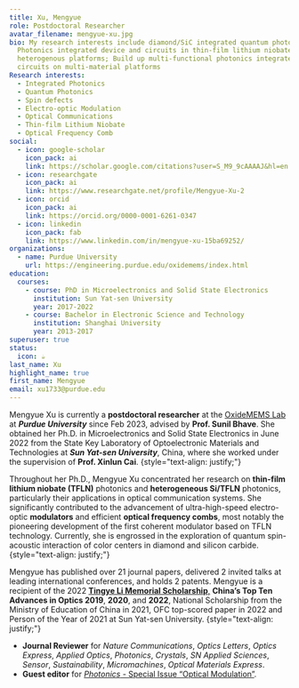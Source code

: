 ```yaml
---
title: Xu, Mengyue
role: Postdoctoral Researcher
avatar_filename: mengyue-xu.jpg
bio: My research interests include diamond/SiC integrated quantum photonics;
  Photonics integrated device and circuits in thin-film lithium niobate and
  heterogenous platforms; Build up multi-functional photonics integrated
  circuits on multi-material platforms
Research interests:
  - Integrated Photonics
  - Quantum Photonics
  - Spin defects
  - Electro-optic Modulation
  - Optical Communications
  - Thin-film Lithium Niobate
  - Optical Frequency Comb
social:
  - icon: google-scholar
    icon_pack: ai
    link: https://scholar.google.com/citations?user=S_M9_9cAAAAJ&hl=en
  - icon: researchgate
    icon_pack: ai
    link: https://www.researchgate.net/profile/Mengyue-Xu-2
  - icon: orcid
    icon_pack: ai
    link: https://orcid.org/0000-0001-6261-0347
  - icon: linkedin
    icon_pack: fab
    link: https://www.linkedin.com/in/mengyue-xu-15ba69252/
organizations:
  - name: Purdue University
    url: https://engineering.purdue.edu/oxidemems/index.html
education:
  courses:
    - course: PhD in Microelectronics and Solid State Electronics
      institution: Sun Yat-sen University
      year: 2017-2022
    - course: Bachelor in Electronic Science and Technology
      institution: Shanghai University
      year: 2013-2017
superuser: true
status:
  icon: ☕️
last_name: Xu
highlight_name: true
first_name: Mengyue
email: xu1733@purdue.edu
---
```

Mengyue Xu is currently a **postdoctoral researcher** at the [OxideMEMS Lab](https://engineering.purdue.edu/oxidemems/index.html) at ***Purdue University*** since Feb 2023, advised by **Prof. Sunil Bhave**. She obtained her Ph.D. in Microelectronics and Solid State Electronics in June 2022 from the State Key Laboratory of Optoelectronic Materials and Technologies at ***Sun Yat-sen University***, China, where she worked under the supervision of **Prof. Xinlun Cai**.
{style="text-align: justify;"}

Throughout her Ph.D., Mengyue Xu concentrated her research on **thin-film lithium niobate (TFLN)** photonics and **heterogeneous Si/TFLN** photonics, particularly their applications in optical communication systems. She significantly contributed to the advancement of ultra-high-speed electro-optic **modulators** and efficient **optical frequency combs**, most notably the pioneering development of the first coherent modulator based on TFLN technology. Currently, she is engrossed in the exploration of quantum spin-acoustic interaction of color centers in diamond and silicon carbide.
{style="text-align: justify;"}

Mengyue has published over 21 journal papers, delivered 2 invited talks at leading international conferences, and holds 2 patents. Mengyue is a recipient of the 2022 [**Tingye Li Memorial Scholarship**,](https://psc-sc.org/tingye-li-memorial-scholarship-announcement-and-winners/) **China’s Top Ten Advances in Optics 2019**, **2020**, and **2022**, National Scholarship from the Ministry of Education of China in 2021, OFC top-scored paper in 2022 and Person of the Year of 2021 at Sun Yat-sen University.
{style="text-align: justify;"}

* **Journal Reviewer** for *Nature Communications*, *Optics Letters*, *Optics Express*, *Applied Optics*, *Photonics*, *Crystals*, *SN Applied Sciences*, *Sensor*, *Sustainability*, *Micromachines*, *Optical Materials Express*.
* **Guest editor** for [*Photonics* - Special Issue “Optical Modulation”](https://www.mdpi.com/journal/photonics/special_issues/NV3I2T16PF).